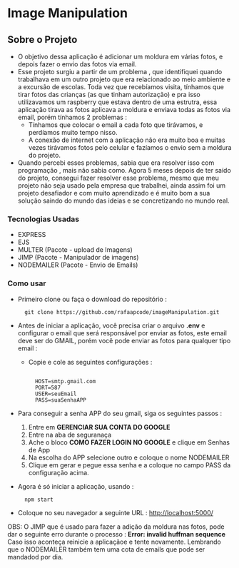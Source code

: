 # Image Manipulation

## Sobre o Projeto

- O objetivo dessa aplicação é adicionar um moldura em várias fotos, e depois fazer o envio das fotos via email.
- Esse projeto surgiu a partir de um problema , que identifiquei quando trabalhava em um outro projeto que era relacionado ao meio ambiente e a excursão de escolas. Toda vez que recebíamos visita, tínhamos que tirar fotos das crianças (as que tinham autorização) e pra isso utilizavamos um raspberry que estava dentro de uma estrutra,  essa aplicação tirava as fotos aplicava a moldura e enviava todas as fotos via email, porém tínhamos 2 problemas :
  - Tínhamos que colocar o email a cada foto que tirávamos, e perdíamos muito tempo nisso.
  - A conexão de internet com a aplicação não era muito boa e muitas vezes tirávamos fotos pelo celular e fazíamos o envio sem a moldura do projeto.
- Quando percebi esses problemas, sabia que era resolver isso com programação , mais não sabia como. Agora 5 meses depois de ter saído do projeto, consegui fazer resolver esse problema, mesmo que meu projeto não seja usado pela empresa que trabalhei, ainda assim foi um projeto desafiador e com muito aprendizado e é muito bom a sua solução saindo do mundo das ideias e se concretizando no mundo real.

### Tecnologias Usadas

- EXPRESS
- EJS
- MULTER (Pacote - upload de Imagens)
- JIMP (Pacote - Manipulador de imagens)
- NODEMAILER (Pacote - Envio de Emails)

### Como usar

- Primeiro clone ou faça o download do repositório :

  ~~~
    git clone https://github.com/rafaapcode/imageManipulation.git
  ~~~

- Antes de iniciar a aplicação, você precisa criar o arquivo **.env** e configurar o email que será responsável por enviar as fotos, este email deve ser do GMAIL, porém você pode enviar as fotos para qualquer tipo email :
  - Copie e cole as seguintes configurações :

    ~~~text

      HOST=smtp.gmail.com
      PORT=587
      USER=seuEmail
      PASS=suaSenhaAPP
    ~~~

- Para conseguir a senha APP do seu gmail, siga os seguintes passos :
  1. Entre em **GERENCIAR SUA CONTA DO GOOGLE**
  2. Entre na aba de seguranaça
  3. Ache o bloco **COMO FAZER LOGIN NO GOOGLE** e clique em Senhas de App
  4. Na escolha do APP selecione outro e coloque o nome NODEMAILER
  5. Clique em gerar e pegue essa senha e a coloque no campo PASS da configuração acima.

- Agora é só iniciar a aplicação, usando :

  ~~~bash
    npm start
  ~~~

- Coloque no seu navegador a seguinte URL : <http://localhost:5000/>

OBS: O JIMP que é usado para fazer a adição da moldura nas fotos, pode dar o seguinte erro durante o processo : **Error: invalid huffman sequence**
Caso isso aconteça reinicie a aplicaçãoe e tente novamente.
Lembrando que o NODEMAILER também tem uma cota de emails que pode ser mandadod por dia.
